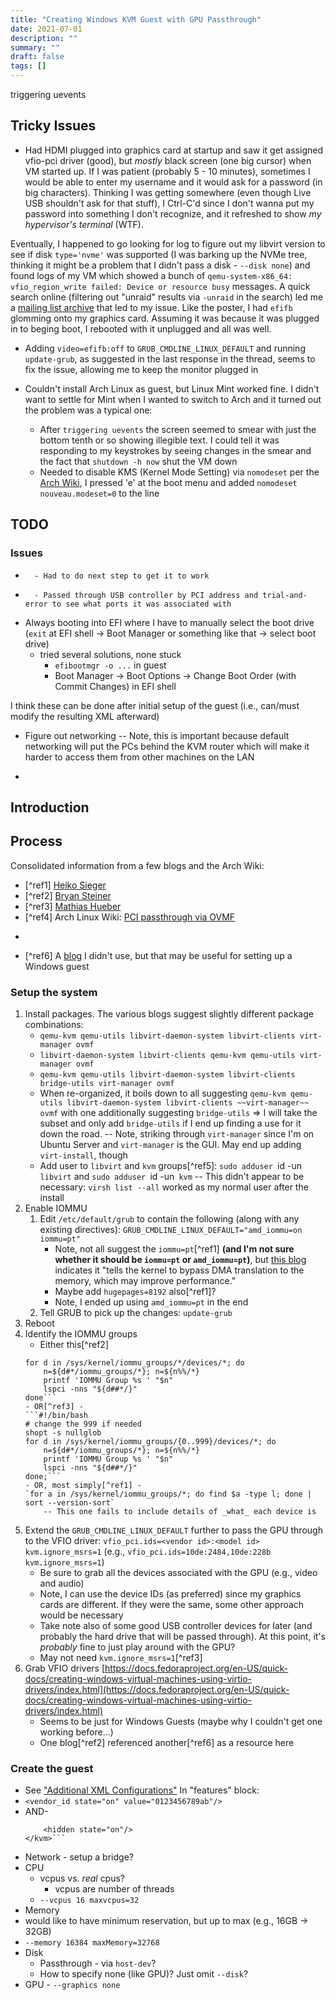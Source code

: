 ```yaml
---
title: "Creating Windows KVM Guest with GPU Passthrough"
date: 2021-07-01
description: ""
summary: ""
draft: false
tags: []
---
```


triggering uevents

## Tricky Issues

- Had HDMI plugged into graphics card at startup and saw it get assigned vfio-pci driver (good), but _mostly_ black screen (one big cursor) when VM started up.  If I was patient (probably 5 - 10 minutes), sometimes I would be able to enter my username and it would ask for a password (in big characters).  Thinking I was getting somewhere (even though Live USB shouldn't ask for that stuff), I Ctrl-C'd since I don't wanna put my password into something I don't recognize, and it refreshed to show _my hypervisor's terminal_ (WTF).

Eventually, I happened to go looking for log to figure out my libvirt version to see if disk `type='nvme'` was supported (I was barking up the NVMe tree, thinking it might be a problem that I didn't pass a disk - `--disk none`) and found logs of my VM which showed a bunch of `qemu-system-x86_64: vfio_region_write failed: Device or resource busy` messages.  A quick search online (filtering out "unraid" results via `-unraid` in the search) led me a [mailing list archive](https://listman.redhat.com/archives/vfio-users/2016-March/msg00085.html "[vfio-users] - Device or Resource Busy") that led to my issue.  Like the poster, I had `efifb` glomming onto my graphics card.  Assuming it was because it was plugged in to beging boot, I rebooted with it unplugged and all was well.
- Adding `video=efifb:off` to `GRUB_CMDLINE_LINUX_DEFAULT` and running `update-grub`, as suggested in the last response in the thread, seems to fix the issue, allowing me to keep the monitor plugged in

- Couldn't install Arch Linux as guest, but Linux Mint worked fine.  I didn't want to settle for Mint when I wanted to switch to Arch and it turned out the problem was a typical one:
    - After `triggering uevents` the screen seemed to smear with just the bottom tenth or so showing illegible text.  I could tell it was responding to my keystrokes by seeing changes in the smear and the fact that `shutdown -h now` shut the VM down
    - Needed to disable KMS (Kernel Mode Setting) via `nomodeset` per the [Arch Wiki](https://wiki.archlinux.org/title/Kernel_mode_setting#Disabling_modesetting "Disabling Kernel Mode Setting"), I pressed 'e' at the boot menu and added `nomodeset nouveau.modeset=0` to the line

## TODO

### Issues
- ~~~USB hot plug of Keyboard and Mouse don't seem to work~~~
    - Had to do next step to get it to work
- ~~~Need to pass Keyboard and Mouse through their controller rather than vendor/product because that requires them to be connected (e.g., not being used by laptop via KVM switch)~~~
    - Passed through USB controller by PCI address and trial-and-error to see what ports it was associated with
- Always booting into EFI where I have to manually select the boot drive (`exit` at EFI shell -> Boot Manager or something like that -> select boot drive)
    - tried several solutions, none stuck
        - `efibootmgr -o ...` in guest
        - Boot Manager -> Boot Options -> Change Boot Order (with Commit Changes) in EFI shell

I think these can be done after initial setup of the guest (i.e., can/must modify the resulting XML afterward)
- Figure out networking
    -- Note, this is important because default networking will put the PCs behind the KVM router which will make it harder to access them from other machines on the LAN
- ~~~Fake out the NVIDIA GPU to make it think it's _not_ in a guest (NVIDIA wants you to buy more expensive Quadro parts if you want to do virtualization)~~~

## Introduction

## Process

Consolidated information from a few blogs and the Arch Wiki:
- [^ref1] [Heiko Sieger](https://www.heiko-sieger.info/creating-a-windows-10-vm-on-the-amd-ryzen-9-3900x-using-qemu-4-0-and-vga-passthrough/ "Windows 10 VM on Ryzen 9 3900x")
- [^ref2] [Bryan Steiner](https://github.com/bryansteiner/gpu-passthrough-tutorial "GPU passthrough tutorial")
- [^ref3] [Mathias Hueber](https://mathiashueber.com/pci-passthrough-ubuntu-2004-virtual-machine/ "Virtual machines with PCI passthrough on Ubuntu 20.04")
- [^ref4] Arch Linux Wiki: [PCI passthrough via OVMF](https://wiki.archlinux.org/title/PCI_passthrough_via_OVMF "PCI passthrough via OVMF")
- ~~~[^ref5] Ubuntu Wiki: [KVM Installation](https://help.ubuntu.com/community/KVM/Installation "KVM Installation")~~~
- [^ref6] A [blog](https://frdmtoplay.com/virtualizing-windows-7-or-linux-on-a-nvme-drive-with-vfio/#builddriveriso) I didn't use, but that may be useful for setting up a Windows guest

### Setup the system
1. Install packages.  The various blogs suggest slightly different package combinations:
   - `qemu-kvm qemu-utils libvirt-daemon-system libvirt-clients virt-manager ovmf`
   - `libvirt-daemon-system libvirt-clients qemu-kvm qemu-utils virt-manager ovmf`
   - `qemu-kvm qemu-utils libvirt-daemon-system libvirt-clients bridge-utils virt-manager ovmf`
   - When re-organized, it boils down to all suggesting `qemu-kvm qemu-utils libvirt-daemon-system libvirt-clients ~~virt-manager~~ ovmf` with one additionally suggesting `bridge-utils` => I will take the subset and only add `bridge-utils` if I end up finding a use for it down the road.
    -- Note, striking through `virt-manager` since I'm on Ubuntu Server and `virt-manager` is the GUI.  May end up adding `virt-install`, though
   - Add user to `libvirt` and `kvm` groups[^ref5]: `sudo adduser `id -un` libvirt` and `sudo adduser `id -un` kvm`
    -- This didn't appear to be necessary: `virsh list --all` worked as my normal user after the install
1. Enable IOMMU
    1. Edit `/etc/default/grub` to contain the following (along with any existing directives): `GRUB_CMDLINE_LINUX_DEFAULT="amd_iommu=on iommu=pt"`
        - Note, not all suggest the `iommu=pt`[^ref1] **(and I'm not sure whether it should be `iommu=pt` or `amd_iommu=pt`)**, but [this blog](https://www.heiko-sieger.info/creating-a-windows-10-vm-on-the-amd-ryzen-9-3900x-using-qemu-4-0-and-vga-passthrough/ "Windows 10 VM on Ryzen 9 3900x") indicates it "tells the kernel to bypass DMA translation to the memory, which may improve performance."
        - Maybe add `hugepages=8192` also[^ref1]?
        - Note, I ended up using `amd_iommu=pt` in the end
    1. Tell GRUB to pick up the changes: `update-grub`
1. Reboot
1. Identify the IOMMU groups
    - Either this[^ref2]
    ```#!/bin/bash
    for d in /sys/kernel/iommu_groups/*/devices/*; do
        n=${d#*/iommu_groups/*}; n=${n%%/*}
        printf 'IOMMU Group %s ' "$n"
        lspci -nns "${d##*/}"
    done```
    - OR[^ref3] -
    ```#!/bin/bash
    # change the 999 if needed
    shopt -s nullglob
    for d in /sys/kernel/iommu_groups/{0..999}/devices/*; do
        n=${d#*/iommu_groups/*}; n=${n%%/*}
        printf 'IOMMU Group %s ' "$n"
        lspci -nns "${d##*/}"
    done;```
    - OR, most simply[^ref1] -
    `for a in /sys/kernel/iommu_groups/*; do find $a -type l; done | sort --version-sort`
        -- This one fails to include details of _what_ each device is
1. Extend the `GRUB_CMDLINE_LINUX_DEFAULT` further to pass the GPU through to the VFIO driver: `vfio_pci.ids=<vendor id>:<model id> kvm.ignore_msrs=1` (e.g., `vfio_pci.ids=10de:2484,10de:228b kvm.ignore_msrs=1`)
    - Be sure to grab all the devices associated with the GPU (e.g., video and audio)
    - Note, I can use the device IDs (as preferred) since my graphics cards are different.  If they were the same, some other approach would be necessary
    - Take note also of some good USB controller devices for later (and probably the hard drive that will be passed through).  At this point, it's _probably_ fine to just play around with the GPU?
    - May not need `kvm.ignore_msrs=1`[^ref3]
1. Grab VFIO drivers [https://docs.fedoraproject.org/en-US/quick-docs/creating-windows-virtual-machines-using-virtio-drivers/index.html](https://docs.fedoraproject.org/en-US/quick-docs/creating-windows-virtual-machines-using-virtio-drivers/index.html)
    - Seems to be just for Windows Guests (maybe why I couldn't get one working before...)
    - One blog[^ref2] referenced another[^ref6] as a resource here

### Create the guest

- See ["Additional XML Configurations"](https://www.heiko-sieger.info/creating-a-windows-10-vm-on-the-amd-ryzen-9-3900x-using-qemu-4-0-and-vga-passthrough/)
In "features" block:
- `<vendor_id state="on" value="0123456789ab"/>`
- AND-
    ```<kvm>
        <hidden state="on"/>
    </kvm>```
- Network - setup a bridge?
- CPU
    - vcpus vs. _real_ cpus?
        - vcpus are number of threads
    - `--vcpus 16 maxvcpus=32`
- Memory
 - would like to have minimum reservation, but up to max (e.g., 16GB -> 32GB)
 - `--memory 16384 maxMemory=32768`
- Disk
    - Passthrough - via `host-dev`?
    - How to specify none (like GPU)?  Just omit `--disk`?
- GPU - `--graphics none`
